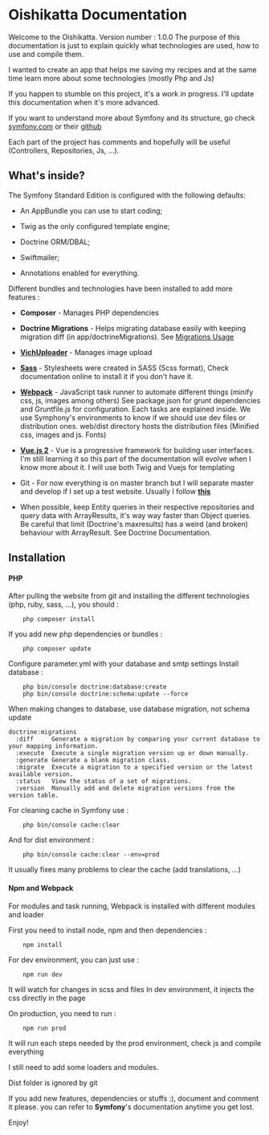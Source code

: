 Oishikatta Documentation
========================

Welcome to the Oishikatta. Version number : 1.0.0
The purpose of this documentation is just to explain quickly what technologies are used, 
how to use and compile them.

I wanted to create an app that helps me saving my recipes and 
at the same time learn more about some technologies (mostly Php and Js)

If you happen to stumble on this project, 
it's a work in progress. I'll update this documentation when it's more advanced.

If you want to understand more about Symfony and its structure, 
go check [symfony.com][1] or  their [github][2]

Each part of the project has comments and hopefully will be useful (Controllers, Repositories, Js, ...). 


What's inside?
--------------

The Symfony Standard Edition is configured with the following defaults:

  * An AppBundle you can use to start coding;

  * Twig as the only configured template engine;

  * Doctrine ORM/DBAL;

  * Swiftmailer;

  * Annotations enabled for everything.

Different bundles and technologies have been installed to add more features : 

  * **Composer** - Manages PHP dependencies

  * **Doctrine Migrations** - Helps migrating database easily with keeping migration diff (in app/doctrineMigrations).
  See [Migrations Usage][3]

  * [**VichUploader**][4] - Manages image upload

  * [**Sass**][5] - Stylesheets were created in SASS (Scss format), 
  Check documentation online to install it if you don't have it. 

  * [**Webpack**][6] - JavaScript task runner to automate different things (minify css, js, images among others)
  See package.json for grunt dependencies and Gruntfile.js for configuration. Each tasks are explained inside.
  We use Symphony's environments to know if we should use dev files or distribution ones. 
  web/dist directory hosts the distribution files (Minified css, images and js. Fonts)
  
  * [**Vue.js 2**][7] - Vue is a progressive framework for building user interfaces. I'm still learning it so this part of the documentation will evolve when I know more about it.
  I will use both Twig and Vuejs for templating
  
  * Git - For now everything is on master branch but I will separate master and develop if I set up a test website. 
  Usually I follow [**this**][8]
  
  * When possible, keep Entity queries in their respective repositories and query data with ArrayResults, it's way way faster than Object queries.
  Be careful that limit (Doctrine's maxresults) has a weird (and broken) behaviour with ArrayResult. See Doctrine Documentation.

Installation
--------------

#### PHP
After pulling the website from git and installing the different technologies (php, ruby, sass, ...), you should :
```
    php composer install
```
 If you add new php dependencies or bundles : 
```
    php composer update
``` 
 
 Configure parameter.yml with your database and smtp settings
 Install database : 
```
    php bin/console doctrine:database:create
    php bin/console doctrine:schema:update --force
``` 
  
  When making changes to database, use database migration, not schema update
  
```
doctrine:migrations
  :diff     Generate a migration by comparing your current database to your mapping information.
  :execute  Execute a single migration version up or down manually.
  :generate Generate a blank migration class.
  :migrate  Execute a migration to a specified version or the latest available version.
  :status   View the status of a set of migrations.
  :version  Manually add and delete migration versions from the version table.
```
  
  For cleaning cache in Symfony use : 
```
    php bin/console cache:clear
``` 
  
  And for dist environment : 
```
    php bin/console cache:clear --env=prod
``` 

It usually fixes many problems to clear the cache (add translations, ...) 

#### Npm and Webpack

For modules and task running, Webpack is installed with different modules and loader

First you need to install node, npm and then dependencies :

```
    npm install
```

For dev environment, you can just use :
```
    npm run dev
```
It will watch for changes in scss and files
In dev environment, it injects the css directly in the page

On production, you need to run : 

```
    npm run prod
```

It will run each steps needed by the prod environment, check js and compile everything

I still need to add some loaders and modules.

Dist folder is ignored by git


If you add new features, dependencies or stuffs :), document and comment it please.
you can refer to **Symfony**'s documentation anytime you get lost.

Enjoy!

[1]:  https://symfony.com
[2]:  https://github.com/symfony/symfony
[3]:  https://symfony.com/doc/current/bundles/DoctrineMigrationsBundle/index.html#usage
[4]:  https://github.com/dustin10/VichUploaderBundle/
[5]:  http://sass-lang.com/
[6]:  https://webpack.github.io/
[7]:  https://vuejs.org/
[8]:  http://nvie.com/posts/a-successful-git-branching-model/

